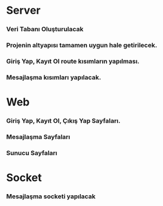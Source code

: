 # Server
### Veri Tabanı Oluşturulacak
### Projenin altyapısı tamamen uygun hale getirilecek.
### Giriş Yap, Kayıt Ol route kısımların yapılması.
### Mesajlaşma kısımları yapılacak.

# Web
### Giriş Yap, Kayıt Ol, Çıkış Yap Sayfaları.
### Mesajlaşma Sayfaları
### Sunucu Sayfaları

# Socket
### Mesajlaşma socketi yapılacak
